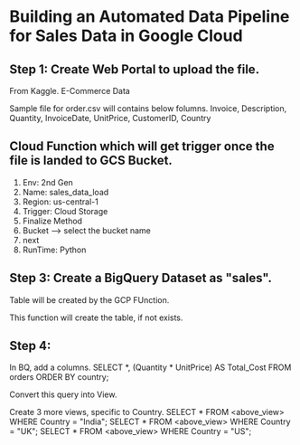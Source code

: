 # Building an Automated Data Pipeline for Sales Data in Google Cloud

## Step 1: Create Web Portal to upload the file.
From Kaggle.
    E-Commerce Data

Sample file for order.csv will contains below folumns.
Invoice, Description, Quantity, InvoiceDate, UnitPrice, CustomerID, Country

## Cloud Function which will get trigger once the file is landed to GCS Bucket.
1. Env: 2nd Gen
2. Name: sales_data_load
3. Region: us-central-1
4. Trigger: Cloud Storage
5. Finalize Method
6. Bucket --> select the bucket name
7. next
8. RunTime: Python

## Step 3: Create a BigQuery Dataset as "sales".
Table will be created by the GCP FUnction.

This function will create the table, if not exists.

## Step 4: 
In BQ, add a columns.
SELECT *, (Quantity * UnitPrice) AS Total_Cost FROM orders ORDER BY country;

Convert this query into View.

Create 3 more views, specific to Country.
SELECT * FROM <above_view> WHERE Country = "India";
SELECT * FROM <above_view> WHERE Country = "UK";
SELECT * FROM <above_view> WHERE Country = "US";


